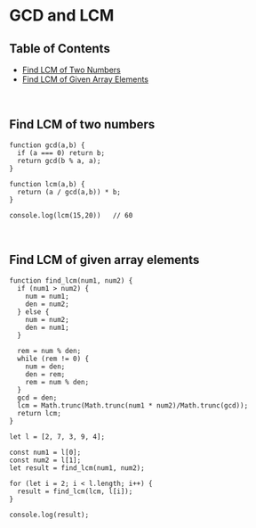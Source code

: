 # GCD and LCM

## Table of Contents

- [Find LCM of Two Numbers](#find-lcm-of-two-numbers)
- [Find LCM of Given Array Elements](#find-lcm-of-given-array-elements)

<br/>

## <a name="find-lcm-of-two-numbers"></a>Find LCM of two numbers

```
function gcd(a,b) {
  if (a === 0) return b;
  return gcd(b % a, a);
}

function lcm(a,b) {
  return (a / gcd(a,b)) * b;
}

console.log(lcm(15,20))   // 60
```
<br/>

## <a name="find-lcm-of-given-array-elements"></a>Find LCM of given array elements

```
function find_lcm(num1, num2) {
  if (num1 > num2) {
    num = num1;
    den = num2;
  } else {
    num = num2;
    den = num1;
  }

  rem = num % den;
  while (rem != 0) {
    num = den;
    den = rem;
    rem = num % den;
  }
  gcd = den;
  lcm = Math.trunc(Math.trunc(num1 * num2)/Math.trunc(gcd));
  return lcm;
}

let l = [2, 7, 3, 9, 4];

const num1 = l[0];
const num2 = l[1];
let result = find_lcm(num1, num2);

for (let i = 2; i < l.length; i++) {
  result = find_lcm(lcm, l[i]);
}

console.log(result);
```

